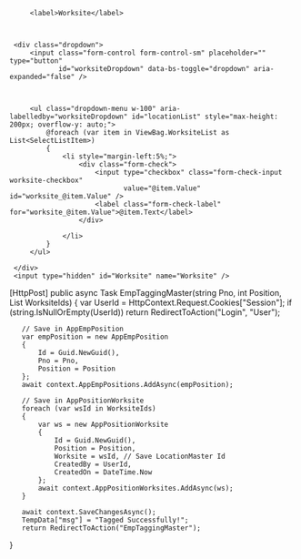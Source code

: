  <div class="col-md-4">

         <label>Worksite</label>



     <div class="dropdown">
         <input class="form-control form-control-sm" placeholder="" type="button"
                id="worksiteDropdown" data-bs-toggle="dropdown" aria-expanded="false" />



         <ul class="dropdown-menu w-100" aria-labelledby="worksiteDropdown" id="locationList" style="max-height: 200px; overflow-y: auto;">
             @foreach (var item in ViewBag.WorksiteList as List<SelectListItem>)
             {
                 <li style="margin-left:5%;">
                     <div class="form-check">
                         <input type="checkbox" class="form-check-input worksite-checkbox"
                                value="@item.Value" id="worksite_@item.Value" />
                         <label class="form-check-label" for="worksite_@item.Value">@item.Text</label>
                     </div>

                 </li>
             }
         </ul>

     </div>
     <input type="hidden" id="Worksite" name="Worksite" />



 </div>




   [HttpPost]
   public async Task<IActionResult> EmpTaggingMaster(string Pno, int Position, List<string> WorksiteIds)
   {
       var UserId = HttpContext.Request.Cookies["Session"];
       if (string.IsNullOrEmpty(UserId))
           return RedirectToAction("Login", "User");

       // Save in AppEmpPosition
       var empPosition = new AppEmpPosition
       {
           Id = Guid.NewGuid(),
           Pno = Pno,
           Position = Position
       };
       await context.AppEmpPositions.AddAsync(empPosition);

       // Save in AppPositionWorksite
       foreach (var wsId in WorksiteIds)
       {
           var ws = new AppPositionWorksite
           {
               Id = Guid.NewGuid(),
               Position = Position,
               Worksite = wsId, // Save LocationMaster Id
               CreatedBy = UserId,
               CreatedOn = DateTime.Now
           };
           await context.AppPositionWorksites.AddAsync(ws);
       }

       await context.SaveChangesAsync();
       TempData["msg"] = "Tagged Successfully!";
       return RedirectToAction("EmpTaggingMaster");
   }


